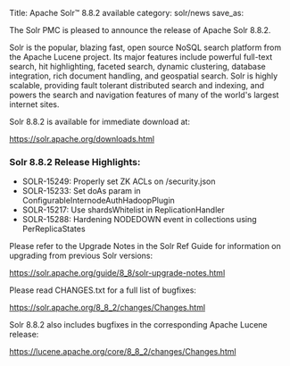 Title: Apache Solr™ 8.8.2 available
category: solr/news
save_as:

The Solr PMC is pleased to announce the release of Apache Solr 8.8.2.

Solr is the popular, blazing fast, open source NoSQL search platform from the Apache Lucene project. Its major features include powerful full-text search, hit highlighting, faceted search, dynamic clustering, database integration, rich document handling, and geospatial search. Solr is highly scalable, providing fault tolerant distributed search and indexing, and powers the search and navigation features of many of the world's largest internet sites.

Solr 8.8.2 is available for immediate download at:

  <https://solr.apache.org/downloads.html>

### Solr 8.8.2 Release Highlights:

* SOLR-15249: Properly set ZK ACLs on /security.json
* SOLR-15233: Set doAs param in ConfigurableInternodeAuthHadoopPlugin
* SOLR-15217: Use shardsWhitelist in ReplicationHandler
* SOLR-15288: Hardening NODEDOWN event in collections using PerReplicaStates

Please refer to the Upgrade Notes in the Solr Ref Guide for information on upgrading from previous Solr versions:

  <https://solr.apache.org/guide/8_8/solr-upgrade-notes.html>

Please read CHANGES.txt for a full list of bugfixes:

  <https://solr.apache.org/8_8_2/changes/Changes.html>

Solr 8.8.2 also includes bugfixes in the corresponding Apache Lucene release:

  <https://lucene.apache.org/core/8_8_2/changes/Changes.html>

